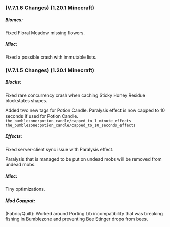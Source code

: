 ### **(V.7.1.6 Changes) (1.20.1 Minecraft)**

##### Biomes:
Fixed Floral Meadow missing flowers.

##### Misc:
Fixed a possible crash with immutable lists.


### **(V.7.1.5 Changes) (1.20.1 Minecraft)**

##### Blocks:
Fixed rare concurrency crash when caching Sticky Honey Residue blockstates shapes.

Added two new tags for Potion Candle. Paralysis effect is now capped to 10 seconds if used for Potion Candle.
 `the_bumblezone:potion_candle/capped_to_1_minute_effects`
 `the_bumblezone:potion_candle/capped_to_10_seconds_effects`

##### Effects:
Fixed server-client sync issue with Paralysis effect.

Paralysis that is managed to be put on undead mobs will be removed from undead mobs.

##### Misc:
Tiny optimizations.

##### Mod Compat:
(Fabric/Quilt): Worked around Porting Lib incompatibility that was breaking fishing in Bumblezone and preventing Bee Stinger drops from bees.
